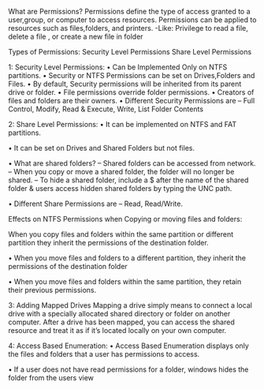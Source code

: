 What are Permissions?
Permissions define the type of access granted to a user,group, or computer to access resources.
Permissions can be applied to resources such as files,folders, and printers.
 -Like: Privilege to read a file, delete a file , or create a new file in folder

Types of Permissions:
Security Level Permissions
Share Level Permissions

1: Security Level Permissions:
• Can be Implemented Only on NTFS partitions.
• Security or NTFS Permissions can be set on Drives,Folders and Files.
• By default, Security permissions will be inherited from its parent drive or folder.
• File permissions override folder permissions.
• Creators of files and folders are their owners.
• Different Security Permissions are
  – Full Control, Modify, Read & Execute, Write, List Folder Contents

2: Share Level Permissions: 
• It can be implemented on NTFS and FAT partitions.

• It can be set on Drives and Shared Folders but not files.

• What are shared folders?
 – Shared folders can be accessed from network.
 – When you copy or move a shared folder, the folder will no longer be shared.
 – To hide a shared folder, include a $ after the name of the shared folder & users access hidden shared folders    by typing the UNC path.

• Different Share Permissions are
  – Read, Read/Write.

Effects on NTFS Permissions when Copying or moving files and folders:

When you copy files and folders within the same partition or
different partition they inherit the permissions of the
destination folder.

• When you move files and folders to a different partition, they
inherit the permissions of the destination folder

• When you move files and folders within the same partition,
they retain their previous permissions.

3: Adding Mapped Drives
Mapping a drive simply means to connect a local drive with a specially allocated shared directory or folder on another computer. After a drive has been mapped, you can access the shared resource and treat it as if it’s located locally on your own computer.

4: Access Based Enumeration:
• Access Based Enumeration displays only the files and
folders that a user has permissions to access.

• If a user does not have read permissions for a folder,
windows hides the folder from the users view


